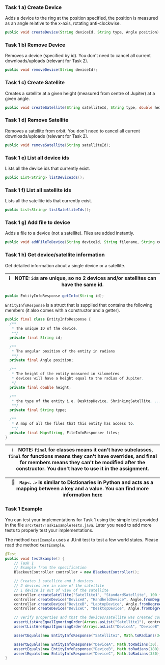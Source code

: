 
### Task 1 a) Create Device

Adds a device to the ring at the position specified, the position is measured as an angle relative to the x-axis, rotating anti-clockwise.

```java
public void createDevice(String deviceId, String type, Angle position);
```

### Task 1 b) Remove Device

Removes a device (specified by id).  You don't need to cancel all current downloads/uploads (relevant for Task 2).

```java
public void removeDevice(String deviceId);
```

### Task 1 c) Create Satellite

Creates a satellite at a given height (measured from centre of Jupiter) at a given angle.

```java
public void createSatellite(String satelliteId, String type, double height, Angle position);
```

### Task 1 d) Remove Satellite

Removes a satellite from orbit.  You don't need to cancel all current downloads/uploads (relevant for Task 2).

```java
public void removeSatellite(String satelliteId);
```

### Task 1 e) List all device ids

Lists all the device ids that currently exist.

```java
public List<String> listDeviceIds();
```

### Task 1 f) List all satellite ids

Lists all the satellite ids that currently exist.

```java
public List<String> listSatelliteIds();
```

### Task 1 g) Add file to device

Adds a file to a device (not a satellite).  Files are added instantly.

```java
public void addFileToDevice(String deviceId, String filename, String content);
```

### Task 1 h) Get device/satellite information

Get detailed information about a single device or a satellite.

| :information_source:  NOTE: `id`s are unique, so no 2 devices and/or satellites can have the same id. |
| --- |

```java
public EntityInfoResponse getInfo(String id);
```

`EntityInfoResponse` is a struct that is supplied that contains the following members (it also comes with a constructor and a getter).

```java
public final class EntityInfoResponse {
  /**
   * The unique ID of the device.
   **/
  private final String id;

  /**
   * The angular position of the entity in radians
   **/
  private final Angle position;

  /**
   * The height of the entity measured in kilometres
   * devices will have a height equal to the radius of Jupiter.
   */
  private final double height;

  /**
   * the type of the entity i.e. DesktopDevice, ShrinkingSatellite, ...
   **/
  private final String type;

  /**
   * A map of all the files that this entity has access to.
   **/
  private final Map<String, FileInfoResponse> files;
}
```

| :information_source:  NOTE: `final` for classes means it can't have subclasses, `final` for functions means they can't have overrides, and final for members means they can't be modified after the constructor.  You don't have to use it in the assignment. |
| --- |

| :link:  `Map<..>` is similar to Dictionaries in Python and acts as a mapping between a key and a value.  You can find more information [here](https://docs.oracle.com/javase/8/docs/api/java/util/Map.html) |
| --- |

### Task 1 Example

You can test your implementations for Task 1 using the simple test provided in the file `src/test/Task1ExampleTests.java`. Later you need to add more tests to properly test your implementations.

The method `testExample` uses a JUnit test to test a few world states. Please read the method `testExample`.

```java
@Test
public void testExample() {
    // Task 1
    // Example from the specification
    BlackoutController controller = new BlackoutController();

    // Creates 1 satellite and 3 devices
    // 2 devices are in view of the satellite
    // 1 device is out of view of the satellite
    controller.createSatellite("Satellite1", "StandardSatellite", 100 + RadiusOfJupiter, Angle.fromDegrees(340));
    controller.createDevice("DeviceA", "HandheldDevice", Angle.fromDegrees(30));
    controller.createDevice("DeviceB", "LaptopDevice", Angle.fromDegrees(180));
    controller.createDevice("DeviceC", "DesktopDevice", Angle.fromDegrees(330));

    // verify properties and that the devices/satellite was created correctly
    assertListAreEqualIgnoringOrder(Arrays.asList("Satellite1"), controller.listSatelliteIds());
    assertListAreEqualIgnoringOrder(Arrays.asList("DeviceA", "DeviceB", "DeviceC"), controller.listDeviceIds());

    assertEquals(new EntityInfoResponse("Satellite1", Math.toRadians(340), 100 + RadiusOfJupiter, "DesktopDevice"), controller.getInfo("Satellite1"));

    assertEquals(new EntityInfoResponse("DeviceA", Math.toRadians(30), RadiusOfJupiter, "HandheldDevice"), controller.getInfo("DeviceA"));
    assertEquals(new EntityInfoResponse("DeviceB", Math.toRadians(180), RadiusOfJupiter, "LaptopDevice"), controller.getInfo("DeviceB"));
    assertEquals(new EntityInfoResponse("DeviceC", Math.toRadians(330), RadiusOfJupiter, "DesktopDevice"), controller.getInfo("DeviceC"));
}
```

